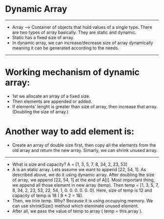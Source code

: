 # Dynamic Array
--------------------------------------
* Array --> Container of objects that hold values of a single type. There are two types of array basically. They are static and dynamic. 
* Static has a fixed size of array. 
* In dynamic array, we can increase/decrease size of array dynamically meaning it can be generated according to the needs.
--------------------------------------
# Working mechanism of dynamic array:
* 1st we allocate an array of a fixed size.
* Then elements are appended or added.
* If elements' lenght is greater than size of array, then increase that array. (Doubling the size of array.)
# Another way to add element is:
* Create an array of double size first, then copy all the elements from the old array and return the new array. Simarly, we can shrink unused array.
--------------------------------------
* What is size and capacity?
 A = [1, 3, 5, 7, 8, 34, 2, 23, 53]
* A is an static array. Lets assume we want to append [22, 54, 1]. As described above, we do it using dynamic array. After doubling the size of array, we append [22, 54, 1] at the end of A[i]. Most important thing, we append all those element in new array (temp). Then temp = [1, 3, 5, 7, 8, 34, 2, 23, 53, 22, 54, 1, 0. 0. 0. 0. 0. 0]. Here, size of temp is 12 and capacity of temp is 18 ( 9 * 2 = 18). 
* Then, we trim temp. Why? Because it is using occupying memory. We can use shrinkSize() method which eleminate unused element. 
* After all, we pass the value of temp to array ( temp = this.array ).
